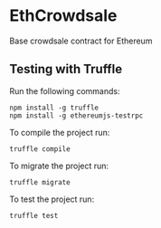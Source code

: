 # EthCrowdsale
Base crowdsale contract for Ethereum

## Testing with Truffle

Run the following commands:
```
npm install -g truffle
npm install -g ethereumjs-testrpc
```

To compile the project run:
```
truffle compile
```

To migrate the project run:
```
truffle migrate
```

To test the project run:
```
truffle test
```